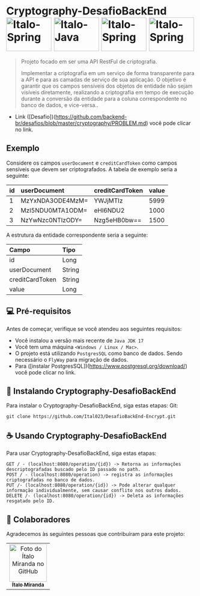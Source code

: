 # Cryptography-DesafioBackEnd <img align="center" alt="Italo-Spring" height="90" width="120" src="https://cdn.jsdelivr.net/gh/devicons/devicon@latest/icons/spring/spring-original-wordmark.svg"> <img align="center" alt="Italo-Java" height="90" width="120" src="https://cdn.jsdelivr.net/gh/devicons/devicon@latest/icons/java/java-plain-wordmark.svg"> <img align="center" alt="Italo-Spring" height="90" width="120" src="https://cdn.jsdelivr.net/gh/devicons/devicon@latest/icons/postgresql/postgresql-plain-wordmark.svg"> <img align="center" alt="Italo-Spring" height="90" width="120" src="https://cdn.jsdelivr.net/gh/devicons/devicon@latest/icons/maven/maven-original.svg">


> Projeto focado em ser uma API RestFul de criptografia.
>
> Implementar a criptografia em um serviço de forma transparente para a API e para as camadas de serviço de sua aplicação. O objetivo é garantir que os campos sensíveis dos objetos de entidade não sejam visíveis diretamente, realizando a criptografia em tempo de execução durante a conversão da entidade para a coluna correspondente no banco de dados, e vice-versa..
- Link ([Desafio])(https://github.com/backend-br/desafios/blob/master/cryptography/PROBLEM.md) você pode clicar no link.

## Exemplo

Considere os campos `userDocument` e `creditCardToken` como campos sensíveis que devem ser criptografados. A tabela de
exemplo seria a seguinte:

| id | userDocument     | creditCardToken | value |
|:---|:-----------------|:----------------|:------|
| 1  | MzYxNDA3ODE4MzM= | YWJjMTIz        | 5999  |
| 2  | MzI5NDU0MTA1ODM= | eHl6NDU2        | 1000  |
| 3  | NzYwNzc0NTIzODY= | Nzg5eHB0bw==    | 1500  |

A estrutura da entidade correspondente seria a seguinte:

| Campo           | Tipo   |
|:----------------|:-------|
| id              | Long   |
| userDocument    | String |
| creditCardToken | String |
| value           | Long   |


## 💻 Pré-requisitos

Antes de começar, verifique se você atendeu aos seguintes requisitos:

- Você instalou a versão mais recente de `Java JDK 17`
- Você tem uma máquina `<Windows / Linux / Mac>`.
- O projeto está utilizando `PostgresSQL` como banco de dados. Sendo necessário o `FlyWay` para migração de dados.
- Para ([instalar PostgresSQL])(https://www.postgresql.org/download/) você pode clicar no link.

## 🚀 Instalando Cryptography-DesafioBackEnd

Para instalar o Cryptography-DesafioBackEnd, siga estas etapas:
Git:
```
git clone https://github.com/Ital023/DesafioBackEnd-Encrypt.git
```

## ☕ Usando Cryptography-DesafioBackEnd

Para usar Cryptography-DesafioBackEnd, siga estas etapas:

```
GET / - (localhost:8080/operation/{id}) -> Retorna as informações descriptografadas buscado pelo ID passado no path.
POST / - (localhost:8080/operation) -> registra as informações criptografadas no banco de dados.
PUT /- (localhost:8080/operation/{id}) -> Pode alterar qualquer informação individualmente, sem causar conflito nos outros dados.
DELETE /- (localhost:8080/operation/{id}) -> Deleta as informações resgatado pelo ID.

```

## 🤝 Colaboradores

Agradecemos às seguintes pessoas que contribuíram para este projeto:

<table>
  <tr>
    <td align="center">
      <a href="https://github.com/Ital023" title="Github do Ítalo Miranda">
        <img src="https://avatars.githubusercontent.com/u/113559117?v=4" width="100px;" alt="Foto do Ítalo Miranda no GitHub"/><br>
        <sub>
          <b>Ítalo Miranda</b>
        </sub>
      </a>
    </td>
  </tr>
</table>
